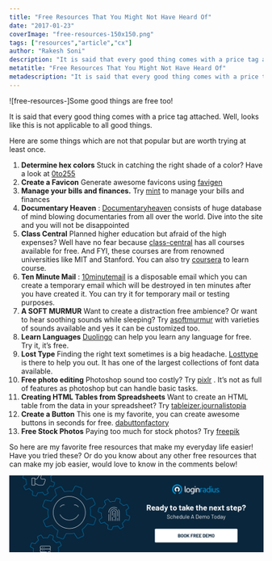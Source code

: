```yaml
---
title: "Free Resources That You Might Not Have Heard Of"
date: "2017-01-23"
coverImage: "free-resources-150x150.png"
tags: ["resources","article","cx"]
author: "Rakesh Soni"
description: "It is said that every good thing comes with a price tag attached. Well, looks like this is not applicable to all good things. The articles lists down some useful free resources you might not have heard of."
metatitle: "Free Resources That You Might Not Have Heard Of"
metadescription: "It is said that every good thing comes with a price tag attached. Well, looks like this is not applicable to all good things. The articles lists down some useful free resources you might not have heard of."
---
```


![free-resources-]Some good things are free too!

It is said that every good thing comes with a price tag attached. Well, looks like this is not applicable to all good things.

Here are some things which are not that popular but are worth trying at least once.

1. **Determine hex colors** Stuck in catching the right shade of a color? Have a look at [0to255](http://0to255.com/) 
2. **Create a Favicon** Generate awesome favicons using [favigen](http://favigen.com/) 
3. **Manage your bills and finances.** Try [mint](https://www.mint.com/) to manage your bills and finances 
4. **Documentary Heaven** : [Documentaryheaven](http://documentaryheaven.com/) consists of huge database of mind blowing documentaries from all over the world. Dive into the site and you will not be disappointed
5. **Class Central** Planned higher education but afraid of the high expenses? Well have no fear because [class-central](https://www.class-central.com/) has all courses available for free. And FYI, these courses are from renowned universities like MIT and Stanford. You can also try [coursera](https://www.coursera.org/) to learn course.
6. **Ten Minute Mail** : [10minutemail](http://10minutemail.com/10MinuteMail/index.html) is a disposable email which you can create a temporary email which will be destroyed in ten minutes after you have created it. You can try it for temporary mail or testing purposes.
7. **A SOFT MURMUR** Want to create a distraction free ambience? Or want to hear soothing sounds while sleeping? Try [asoftmurmur](http://asoftmurmur.com/) with varieties of sounds available and yes it can be customized too.
8. **Learn Languages** [Duolingo](https://www.duolingo.com/) can help you learn any language for free. Try it, it’s free.
9. **Lost Type** Finding the right text sometimes is a big headache. [Losttype](http://www.losttype.com/) is there to help you out. It has one of the largest collections of font data available.
10. **Free photo editing** Photoshop sound too costly? Try [pixlr](https://pixlr.com/) . It’s not as full of features as photoshop but can handle basic tasks.
11. **Creating HTML Tables from Spreadsheets** Want to create an HTML table from the data in your spreadsheet? Try [tableizer.journalistopia](http://tableizer.journalistopia.com/)
12. **Create a Button** This one is my favorite, you can create awesome buttons in seconds for free. [dabuttonfactory](http://dabuttonfactory.com/)
13. **Free Stock Photos** Paying too much for stock photos? Try [freepik](http://www.freepik.com/)

So here are my favorite free resources that make my everyday life easier! Have you tried these? Or do you know about any other free resources that can make my job easier, would love to know in the comments below!

[![book-a-demo-loginradius-banner](../../assets/book-a-demo-loginradius.png)](https://www.loginradius.com/book-a-demo/)